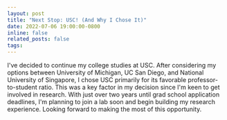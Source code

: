 ```yaml
---
layout: post
title: "Next Stop: USC! (And Why I Chose It)"
date: 2022-07-06 19:00:00-0800
inline: false
related_posts: false
tags:
---
```


I've decided to continue my college studies at USC. After considering my options between University of Michigan, UC San Diego, and National University of Singapore, I chose USC primarily for its favorable professor-to-student ratio. This was a key factor in my decision since I'm keen to get involved in research. With just over two years until grad school application deadlines, I'm planning to join a lab soon and begin building my research experience. Looking forward to making the most of this opportunity.
